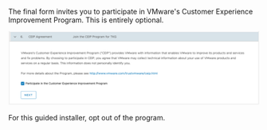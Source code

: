 The final form invites you to participate in VMware's Customer Experience Improvement Program. This is entirely optional.

![](improvement-program-form.png)

For this guided installer, opt out of the program.
